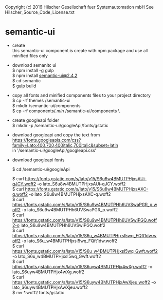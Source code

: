 Copyright (c) 2016 Hilscher Gesellschaft fuer Systemautomation mbH
See Hilscher_Source_Code_License.txt



# semantic-ui

  * create \
    this semantic-ui component is create with npm package and use all minified files only

  * download semanitc ui \
    $ npm install -g gulp \
    $ npm install semantic-ui@2.4.2 \
    $ cd semantic \
    $ gulp build

  * copy all fonts and minified components files to your project directory \
    $ cp -rf themes <projectdir>/semantic-ui \
    $ mkdir <projectdir>/semantic-ui/components \
    $ cp -rf components/*.min* <projectdir>/semantic-ui/components \

  * create googleapi folder \
    $ mkdir -p <projectdir>/semantic-ui/googleApi/fonts/gstatic

  * download googleapi and copy the text from \
    https://fonts.googleapis.com/css?family=Lato:400,700,400italic,700italic&subset=latin \
    in '<projectdir>/semantic-ui/googleApi/googleapi.css'

  * download googleapi fonts

    $ cd <projectdir>/semantic-ui/googleApi

    $ curl https://fonts.gstatic.com/s/lato/v15/S6u8w4BMUTPHjxsAUi-qJCY.woff2 -o lato_S6u8w4BMUTPHjxsAUi-qJCY.woff2 \
    $ curl https://fonts.gstatic.com/s/lato/v15/S6u8w4BMUTPHjxsAXC-q.woff2 -o lato_S6u8w4BMUTPHjxsAXC-q.woff2 \
    $ curl https://fonts.gstatic.com/s/lato/v15/S6u9w4BMUTPHh6UVSwaPGR_p.woff2 -o lato_S6u9w4BMUTPHh6UVSwaPGR_p.woff2 \
    $ curl https://fonts.gstatic.com/s/lato/v15/S6u9w4BMUTPHh6UVSwiPGQ.woff2-o lato_S6u9w4BMUTPHh6UVSwiPGQ.woff2 \
    $ curl https://fonts.gstatic.com/s/lato/v15/S6u_w4BMUTPHjxsI5wq_FQft1dw.woff2 -o lato_S6u_w4BMUTPHjxsI5wq_FQft1dw.woff2 \
    $ curl https://fonts.gstatic.com/s/lato/v15/S6u_w4BMUTPHjxsI5wq_Gwft.woff2 -o lato_S6u_w4BMUTPHjxsI5wq_Gwft.woff2 \
    $ curl https://fonts.gstatic.com/s/lato/v15/S6uyw4BMUTPHjx4wXg.woff2 -o lato_S6uyw4BMUTPHjx4wXg.woff2 \
    $ curl https://fonts.gstatic.com/s/lato/v15/S6uyw4BMUTPHjxAwXjeu.woff2 -o lato_S6uyw4BMUTPHjxAwXjeu.woff2 \
    $ mv *.woff2 fonts/gstatic